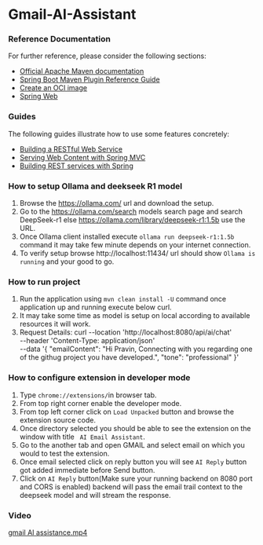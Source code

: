 # Gmail-AI-Assistant

### Reference Documentation
For further reference, please consider the following sections:

* [Official Apache Maven documentation](https://maven.apache.org/guides/index.html)
* [Spring Boot Maven Plugin Reference Guide](https://docs.spring.io/spring-boot/3.4.4/maven-plugin)
* [Create an OCI image](https://docs.spring.io/spring-boot/3.4.4/maven-plugin/build-image.html)
* [Spring Web](https://docs.spring.io/spring-boot/3.4.4/reference/web/servlet.html)

### Guides
The following guides illustrate how to use some features concretely:

* [Building a RESTful Web Service](https://spring.io/guides/gs/rest-service/)
* [Serving Web Content with Spring MVC](https://spring.io/guides/gs/serving-web-content/)
* [Building REST services with Spring](https://spring.io/guides/tutorials/rest/)

### How to setup Ollama and deekseek R1 model
1. Browse the https://ollama.com/ url and download the setup.
2. Go to the https://ollama.com/search models search page and search DeepSeek-r1 else https://ollama.com/library/deepseek-r1:1.5b use the URL.
3. Once Ollama client installed execute `ollama run deepseek-r1:1.5b` command it may take few minute depends on your internet connection.
4. To verify setup browse http://localhost:11434/ url should show `Ollama is running` and your good to go.


### How to run project
1. Run the application using `mvn clean install -U` command once application up and running execute below curl.
2. It may take some time as model is setup on local according to available resources it will work. 
3. Request Details:
curl --location 'http://localhost:8080/api/ai/chat' \
--header 'Content-Type: application/json' \
--data '{
"emailContent": "Hi Pravin, Connecting with you regarding one of the githug project you have developed.",
"tone": "professional"
}'


### How to configure extension in developer mode
1. Type `chrome://extensions/`in browser tab.
2. From top right corner enable the developer mode.
3. From top left corner click on `Load Unpacked` button and browse the extension source code.
4. Once directory selected you should be able to see the extension on the window with title `
   AI Email Assistant`.
5. Go to the another tab and open GMAIL and select email on which you would to test the extension.
6. Once email selected click on reply button you will see `AI Reply` button got added immediate before Send button.
7. Click on `AI Reply` button(Make sure your running backend on 8080 port and CORS is enabled) backend will pass the email trail context to the deepseek model and will stream the response.

### Video
[gmail AI assistance.mp4](gmail%20AI%20assistance.mp4)